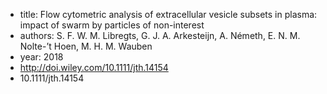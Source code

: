 - title: Flow cytometric analysis of extracellular vesicle subsets in plasma: impact of swarm by particles of non-interest
- authors: S. F. W. M. Libregts, G. J. A. Arkesteijn, A. Németh, E. N. M. Nolte-’t Hoen, M. H. M. Wauben
- year: 2018
- http://doi.wiley.com/10.1111/jth.14154
- 10.1111/jth.14154

